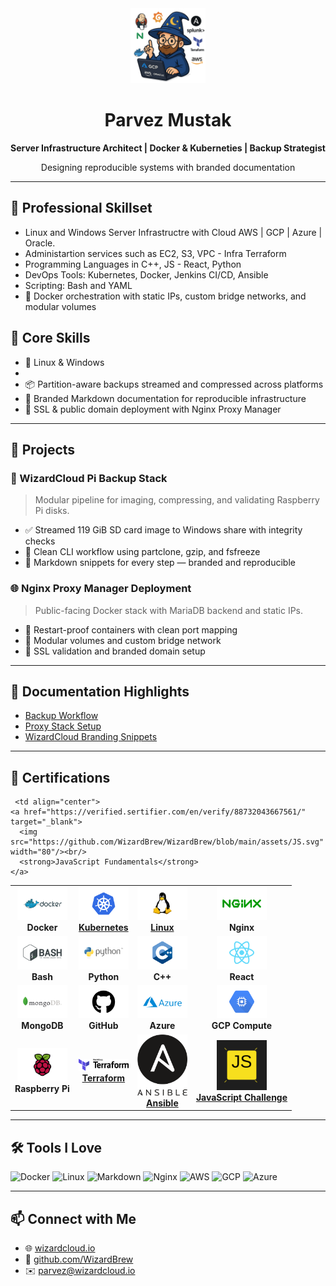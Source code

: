 <div align="center">
  <img src="https://github.com/WizardBrew/WizardBrew/blob/main/assets/wizardcloud-logo.png" width="120" alt="WizardCloud Logo"/>
  <h1>Parvez Mustak</h1>
  <p><strong>Server Infrastructure Architect | Docker & Kuberneties | Backup Strategist</strong></p>
  <p>Designing reproducible systems with branded documentation</p>
</div>

---

## 🧩 Professional Skillset
-   Linux and Windows Server Infrastructre with Cloud AWS | GCP | Azure | Oracle.
-   Administartion services such as EC2, S3, VPC - Infra Terraform
-   Programming Languages in C++, JS - React, Python
-   DevOps Tools:  Kubernetes, Docker, Jenkins CI/CD, Ansible
-   Scripting: Bash and YAML
-   🐳 Docker orchestration with static IPs, custom bridge networks, and modular volumes

## 🧩 Core Skills
- 🐧 Linux & Windows
- 
- 📦 Partition-aware backups streamed and compressed across platforms
- 📜 Branded Markdown documentation for reproducible infrastructure
- 🔐 SSL & public domain deployment with Nginx Proxy Manager

---

## 🚀 Projects

### 🧙 WizardCloud Pi Backup Stack
> Modular pipeline for imaging, compressing, and validating Raspberry Pi disks.

- ✅ Streamed 119 GiB SD card image to Windows share with integrity checks
- 🧼 Clean CLI workflow using partclone, gzip, and fsfreeze
- 📄 Markdown snippets for every step — branded and reproducible

### 🌐 Nginx Proxy Manager Deployment
> Public-facing Docker stack with MariaDB backend and static IPs.

- 🔄 Restart-proof containers with clean port mapping
- 🧱 Modular volumes and custom bridge network
- 🔐 SSL validation and branded domain setup

---

## 📘 Documentation Highlights

- [Backup Workflow](https://github.com/WizardBrew/backup-docs)
- [Proxy Stack Setup](https://github.com/WizardBrew/nginx-stack)
- [WizardCloud Branding Snippets](https://github.com/WizardBrew/wizardcloud-branding)

---

## 🏅 Certifications

<table>
  <tr>
    <td align="center">
      <img src="https://github.com/WizardBrew/WizardBrew/blob/main/assets/Docker.svg" width="80"/><br/>
      <strong>Docker</strong>
    </td>
 <td align="center">
  <a href="https://www.clouddevopshub.com/verify-certificate?serialno=NGX0K8V7" target="_blank">
    <img src="https://github.com/WizardBrew/WizardBrew/blob/main/assets/Kubernetes.svg" width="80"/><br/>
    <strong>Kubernetes</strong>
  </a>
</td>

<td align="center">
  <a href="https://www.clouddevopshub.com/verify-certificate?serialno=D1BJECEI" target="_blank">
    <img src="https://github.com/WizardBrew/WizardBrew/blob/main/assets/Linux.svg" width="80"/><br/>
    <strong>Linux</strong>
  </a>
</td>
    <td align="center">
      <img src="https://github.com/WizardBrew/WizardBrew/blob/main/assets/Nginx-Logo.svg" width="80"/><br/>
      <strong>Nginx</strong>
    </td>
  </tr>
  <tr>
    <td align="center">
      <img src="https://github.com/WizardBrew/WizardBrew/blob/main/assets/Bash.svg" width="80"/><br/>
      <strong>Bash</strong>
    </td>
    <td align="center">
      <img src="https://github.com/WizardBrew/WizardBrew/blob/main/assets/Python.svg" width="80"/><br/>
      <strong>Python</strong>
    </td>
    <td align="center">
      <img src="https://github.com/WizardBrew/WizardBrew/blob/main/assets/C++.svg" width="80"/><br/>
      <strong>C++</strong>
    </td>
    <td align="center">
      <img src="https://github.com/WizardBrew/WizardBrew/blob/main/assets/React.svg" width="80"/><br/>
      <strong>React</strong>
    </td>
  </tr>
  <tr>
    <td align="center">
      <img src="https://github.com/WizardBrew/WizardBrew/blob/main/assets/MongoDB-Logo.svg" width="80"/><br/>
      <strong>MongoDB</strong>
    </td>
    <td align="center">
      <img src="https://github.com/WizardBrew/WizardBrew/blob/main/assets/GitHub-Logo.svg" width="80"/><br/>
      <strong>GitHub</strong>
    </td>
    <td align="center">
      <img src="https://github.com/WizardBrew/WizardBrew/blob/main/assets/Microsoft_Azure.svg" width="80"/><br/>
      <strong>Azure</strong>
    </td>
    <td align="center">
      <img src="https://github.com/WizardBrew/WizardBrew/blob/main/assets/Google_Compute.svg" width="80"/><br/>
      <strong>GCP Compute</strong>
    </td>
  </tr>
  
  <tr>
    <td align="center">
      <img src="https://github.com/WizardBrew/WizardBrew/blob/main/assets/RaspberryPi.svg" width="80"/><br/>
      <strong>Raspberry Pi</strong>
    </td>
    
<td align="center">
  <a href="https://www.clouddevopshub.com/verify-certificate?serialno=LS5ZYLZ6" target="_blank">
    <img src="https://github.com/WizardBrew/WizardBrew/blob/main/assets/Terraform_Logo.svg" width="80"/><br/>
    <strong>Terraform</strong>
  </a>
</td>
<td align="center">
  <a href="https://www.clouddevopshub.com/verify-certificate?serialno=LS5ZYLZ6" target="_blank">
    <img src="https://github.com/WizardBrew/WizardBrew/blob/main/assets/Ansible_logo.svg" width="80"/><br/>
    <strong>Ansible</strong>
  </a>
</td>
    
     <td align="center">
    <a href="https://verified.sertifier.com/en/verify/88732043667561/" target="_blank">
      <img src="https://github.com/WizardBrew/WizardBrew/blob/main/assets/JS.svg" width="80"/><br/>
      <strong>JavaScript Fundamentals</strong>
    </a>
  </td>
     <td align="center">
    <a href="https://verified.sertifier.com/en/verify/63478574921667/" target="_blank">
      <img src="https://github.com/WizardBrew/WizardBrew/blob/main/assets/JS%20Quiz.svg" width="80"/><br/>
      <strong>JavaScript Challenge</strong>
    </a>
  </td>
  </tr>
</table>




---

## 🛠 Tools I Love

![Docker](https://img.shields.io/badge/-Docker-2496ED?logo=docker&logoColor=white&style=for-the-badge)
![Linux](https://img.shields.io/badge/-Linux-FCC624?logo=linux&logoColor=black&style=for-the-badge)
![Markdown](https://img.shields.io/badge/-Markdown-000000?logo=markdown&logoColor=white&style=for-the-badge)
![Nginx](https://img.shields.io/badge/-Nginx-009639?logo=nginx&logoColor=white&style=for-the-badge)
![AWS](https://img.shields.io/badge/-AWS-232F3E?logo=amazon-aws&logoColor=white&style=for-the-badge)
![GCP](https://img.shields.io/badge/-GCP-4285F4?logo=google-cloud&logoColor=white&style=for-the-badge)
![Azure](https://img.shields.io/badge/-Azure-0078D4?logo=microsoft-azure&logoColor=white&style=for-the-badge)



---

## 📫 Connect with Me

- 🌐 [wizardcloud.io](https://wizardcloud.io)
- 🐙 [github.com/WizardBrew](https://github.com/WizardBrew)
- ✉️ parvez@wizardcloud.io
